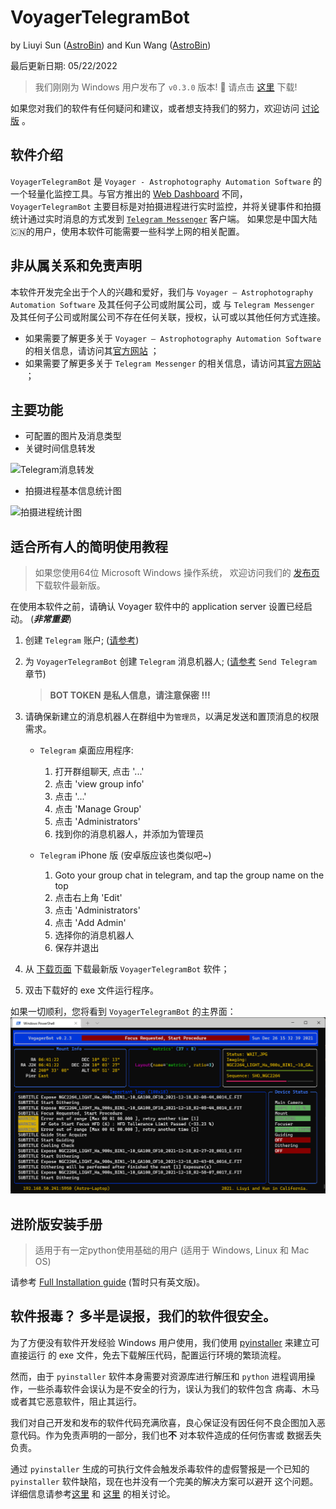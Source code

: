 # VoyagerTelegramBot

by Liuyi Sun ([AstroBin](https://www.astrobin.com/users/liuyisun/)) and Kun
Wang ([AstroBin](https://www.astrobin.com/users/bigpizza/))

最后更新日期: 05/22/2022

> 我们刚刚为 Windows 用户发布了 `v0.3.0` 版本! 🎉
> 请点击 [这里](https://github.com/sly9/VoyagerTelegramBot/releases/tag/0.3.0) 下载!

>
如果您对我们的软件有任何疑问和建议，或者想支持我们的努力，欢迎访问 [讨论版](https://github.com/sly9/VoyagerTelegramBot/discussions)
。

## 软件介绍

`VoyagerTelegramBot` 是 `Voyager - Astrophotography Automation Software` 的一个轻量化监控工具。与官方推出的
[Web Dashboard](https://www.starkeeper.it/wdashinfo/) 不同，
`VoyagerTelegramBot`
主要目标是对拍摄进程进行实时监控，并将关键事件和拍摄统计通过实时消息的方式发到 [`Telegram Messenger`](https://telegram.org/)
客户端。
如果您是中国大陆🇨🇳的用户，使用本软件可能需要一些科学上网的相关配置。

## 非从属关系和免责声明

本软件开发完全出于个人的兴趣和爱好，我们与 `Voyager – Astrophotography Automation Software` 及其任何子公司或附属公司，或
与 `Telegram Messenger`
及其任何子公司或附属公司不存在任何关联，授权，认可或以其他任何方式连接。

- 如果需要了解更多关于 `Voyager – Astrophotography Automation Software`
  的相关信息，请访问其[官方网站](https://software.starkeeper.it/) ；
- 如果需要了解更多关于 `Telegram Messenger` 的相关信息，请访问其[官方网站](https://telegram.org/) ；

## 主要功能

- 可配置的图片及消息类型
- 关键时间信息转发

![Telegram消息转发](images/forwarded_messages_sample.png)

- 拍摄进程基本信息统计图

![拍摄进程统计图](images/target_report_sample.jpg)

## 适合所有人的简明使用教程

> 如果您使用64位 Microsoft Windows 操作系统，
> 欢迎访问我们的 [发布页](https://github.com/sly9/VoyagerTelegramBot/releases) 下载软件最新版。

在使用本软件之前，请确认 Voyager 软件中的 application server 设置已经启动。 (***非常重要***)

1. 创建 `Telegram` 账户; ([请参考](https://telegram.org/))
2. 为 `VoyagerTelegramBot` 创建 `Telegram` 消息机器人;
   ([请参考](https://forum.starkeeper.it/t/send-free-custom-telephone-notifications-to-your-telegram-from-voyager/1889)
   `Send Telegram` 章节)
   > **BOT TOKEN 是私人信息，请注意保密 !!!**
3. 请确保新建立的消息机器人在群组中为`管理员`，以满足发送和置顶消息的权限需求。

    - `Telegram` 桌面应用程序:

        1. 打开群组聊天, 点击 '...'
        2. 点击 'view group info'
        3. 点击 '...'
        4. 点击 'Manage Group'
        5. 点击 'Administrators'
        6. 找到你的消息机器人，并添加为管理员

    - `Telegram` iPhone 版 (安卓版应该也类似吧~)

        1. Goto your group chat in telegram, and tap the group name on the top
        2. 点击右上角 'Edit'
        3. 点击 'Administrators'
        4. 点击 'Add Admin'
        5. 选择你的消息机器人
        6. 保存并退出
4. 从 [下载页面](https://github.com/sly9/VoyagerTelegramBot/releases) 下载最新版 `VoyagerTelegramBot` 软件；
5. 双击下载好的 exe 文件运行程序。

如果一切顺利，您将看到 `VoyagerTelegramBot` 的主界面：
![VoyagerTelegramBot主界面](images/main_window.png)

## 进阶版安装手册

> 适用于有一定python使用基础的用户 (适用于 Windows, Linux 和 Mac OS)

请参考 [Full Installation guide](doc/full_installation.md) (暂时只有英文版)。

## 软件报毒？ 多半是误报，我们的软件很安全。

为了方便没有软件开发经验 Windows 用户使用，我们使用 [pyinstaller](https://github.com/pyinstaller/pyinstaller) 来建立可直接运行
的 exe
文件，免去下载解压代码，配置运行环境的繁琐流程。

然而，由于 `pyinstaller` 软件本身需要对资源库进行解压和 `python` 进程调用操作，一些杀毒软件会误认为是不安全的行为，误认为我们的软件包含
病毒、木马或者其它恶意软件，阻止其运行。

我们对自己开发和发布的软件代码充满欣喜，良心保证没有因任何不良企图加入恶意代码。作为免责声明的一部分，我们也**不**
对本软件造成的任何伤害或 数据丢失负责。

通过 `pyinstaller` 生成的可执行文件会触发杀毒软件的虚假警报是一个已知的 `pyinstaller` 软件缺陷，现在也并没有一个完美的解决方案可以避开
这个问题。详细信息请参考[这里](https://github.com/pyinstaller/pyinstaller/issues/5932) 和
[这里](https://stackoverflow.com/questions/43777106/program-made-with-pyinstaller-now-seen-as-a-trojan-horse-by-avg)
的相关讨论。